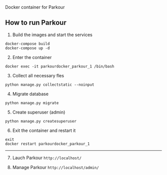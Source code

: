 Docker container for Parkour

## How to run Parkour

1) Build the images and start the services
```
docker-compose build
docker-compose up -d
```

2) Enter the container
```
docker exec -it parkourdocker_parkour_1 /bin/bash
```

3) Collect all necessary fles
```
python manage.py collectstatic --noinput
```

4) Migrate database
```
python manage.py migrate
```

5) Create superuser (admin)
```
python manage.py createsuperuser
```

6) Exit the container and restart it
```
exit
docker restart parkourdocker_parkour_1
```

---

7) Lauch Parkour ```http://localhost/```

8) Manage Parkour ```http://localhost/admin/```
